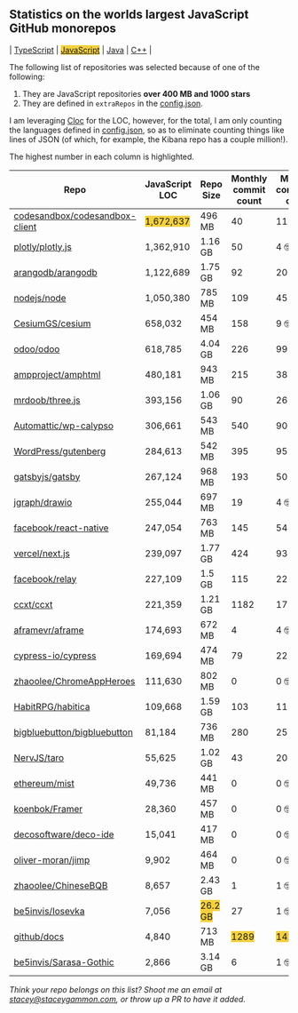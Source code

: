 
## Statistics on the worlds largest JavaScript GitHub monorepos

| [TypeScript](./TypeScript.md) | <span style="background-color: #F4D03F">[JavaScript](./JavaScript.md)</span> | [Java](./Java.md) | [C++](./C++.md) | 

The following list of repositories was selected because of one of the following:
1. They are JavaScript repositories **over 400 MB and 1000 stars**
2. They are defined in `extraRepos` in the [config.json](https://github.com/stacey-gammon/repo-stats/blob/main/config.json).

I am leveraging [Cloc](https://github.com/AlDanial/cloc) for the LOC, however, for the total, I am only counting the languages defined in [config.json](https://github.com/stacey-gammon/repo-stats/blob/main/config.json), so as to eliminate counting things like lines of JSON (of which, for example, the Kibana repo has a couple million!).

The highest number in each column is highlighted.

| Repo | JavaScript LOC | Repo Size | Monthly commit count | Monthly committer count |
| -----|----------------------|-----------|------------------|----------------|
| [codesandbox/codesandbox-client](https://github.com/codesandbox/codesandbox-client) |  <span style="background-color: #F4D03F">1,672,637</span> | 496 MB | 40 | 11 🤓 | 
| [plotly/plotly.js](https://github.com/plotly/plotly.js) |  1,362,910 | 1.16 GB | 50 | 4 🤓 | 
| [arangodb/arangodb](https://github.com/arangodb/arangodb) |  1,122,689 | 1.75 GB | 92 | 20 🤓 | 
| [nodejs/node](https://github.com/nodejs/node) |  1,050,380 | 785 MB | 109 | 45 🤓 | 
| [CesiumGS/cesium](https://github.com/CesiumGS/cesium) |  658,032 | 454 MB | 158 | 9 🤓 | 
| [odoo/odoo](https://github.com/odoo/odoo) |  618,785 | 4.04 GB | 226 | 99 🤓 | 
| [ampproject/amphtml](https://github.com/ampproject/amphtml) |  480,181 | 943 MB | 215 | 38 🤓 | 
| [mrdoob/three.js](https://github.com/mrdoob/three.js) |  393,156 | 1.06 GB | 90 | 26 🤓 | 
| [Automattic/wp-calypso](https://github.com/Automattic/wp-calypso) |  306,661 | 543 MB | 540 | 90 🤓 | 
| [WordPress/gutenberg](https://github.com/WordPress/gutenberg) |  284,613 | 542 MB | 395 | 95 🤓 | 
| [gatsbyjs/gatsby](https://github.com/gatsbyjs/gatsby) |  267,124 | 968 MB | 193 | 50 🤓 | 
| [jgraph/drawio](https://github.com/jgraph/drawio) |  255,044 | 697 MB | 19 | 4 🤓 | 
| [facebook/react-native](https://github.com/facebook/react-native) |  247,054 | 763 MB | 145 | 54 🤓 | 
| [vercel/next.js](https://github.com/vercel/next.js) |  239,097 | 1.77 GB | 424 | 93 🤓 | 
| [facebook/relay](https://github.com/facebook/relay) |  227,109 | 1.5 GB | 115 | 22 🤓 | 
| [ccxt/ccxt](https://github.com/ccxt/ccxt) |  221,359 | 1.21 GB | 1182 | 17 🤓 | 
| [aframevr/aframe](https://github.com/aframevr/aframe) |  174,693 | 672 MB | 4 | 4 🤓 | 
| [cypress-io/cypress](https://github.com/cypress-io/cypress) |  169,694 | 474 MB | 79 | 22 🤓 | 
| [zhaoolee/ChromeAppHeroes](https://github.com/zhaoolee/ChromeAppHeroes) |  111,630 | 802 MB | 0 | 0 🤓 | 
| [HabitRPG/habitica](https://github.com/HabitRPG/habitica) |  109,668 | 1.59 GB | 103 | 11 🤓 | 
| [bigbluebutton/bigbluebutton](https://github.com/bigbluebutton/bigbluebutton) |  81,184 | 736 MB | 280 | 25 🤓 | 
| [NervJS/taro](https://github.com/NervJS/taro) |  55,625 | 1.02 GB | 43 | 20 🤓 | 
| [ethereum/mist](https://github.com/ethereum/mist) |  49,736 | 441 MB | 0 | 0 🤓 | 
| [koenbok/Framer](https://github.com/koenbok/Framer) |  28,360 | 457 MB | 0 | 0 🤓 | 
| [decosoftware/deco-ide](https://github.com/decosoftware/deco-ide) |  15,041 | 417 MB | 0 | 0 🤓 | 
| [oliver-moran/jimp](https://github.com/oliver-moran/jimp) |  9,902 | 464 MB | 0 | 0 🤓 | 
| [zhaoolee/ChineseBQB](https://github.com/zhaoolee/ChineseBQB) |  8,657 | 2.43 GB | 1 | 1 🤓 | 
| [be5invis/Iosevka](https://github.com/be5invis/Iosevka) |  7,056 | <span style="background-color: #F4D03F">26.2 GB</span> | 27 | 1 🤓 | 
| [github/docs](https://github.com/github/docs) |  4,840 | 713 MB | <span style="background-color: #F4D03F">1289</span> | <span style="background-color: #F4D03F">141</span> 🤓 | 
| [be5invis/Sarasa-Gothic](https://github.com/be5invis/Sarasa-Gothic) |  2,866 | 3.14 GB | 6 | 1 🤓 | 


_Think your repo belongs on this list? Shoot me an email at stacey@staceygammon.com, or throw up a PR to have it added._
